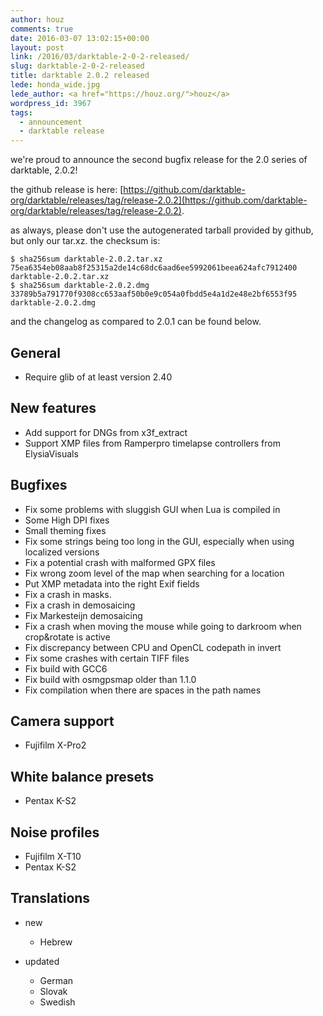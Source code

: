 ```yaml
---
author: houz
comments: true
date: 2016-03-07 13:02:15+00:00
layout: post
link: /2016/03/darktable-2-0-2-released/
slug: darktable-2-0-2-released
title: darktable 2.0.2 released
lede: honda_wide.jpg
lede_author: <a href="https://houz.org/">houz</a>
wordpress_id: 3967
tags:
  - announcement
  - darktable release
---
```

we're proud to announce the second bugfix release for the 2.0 series of darktable, 2.0.2!

the github release is here: [https://github.com/darktable-org/darktable/releases/tag/release-2.0.2](https://github.com/darktable-org/darktable/releases/tag/release-2.0.2).

as always, please don't use the autogenerated tarball provided by github, but only our tar.xz. the checksum is:

    $ sha256sum darktable-2.0.2.tar.xz
    75ea6354eb08aab8f25315a2de14c68dc6aad6ee5992061beea624afc7912400 darktable-2.0.2.tar.xz
    $ sha256sum darktable-2.0.2.dmg
    33789b5a791770f9308cc653aaf50b0e9c054a0fbdd5e4a1d2e48e2bf6553f95  darktable-2.0.2.dmg

and the changelog as compared to 2.0.1 can be found below.

## General

* Require glib of at least version 2.40

## New features

* Add support for DNGs from x3f_extract
* Support XMP files from Ramperpro timelapse controllers from ElysiaVisuals

## Bugfixes

* Fix some problems with sluggish GUI when Lua is compiled in
* Some High DPI fixes
* Small theming fixes
* Fix some strings being too long in the GUI, especially when using localized versions
* Fix a potential crash with malformed GPX files
* Fix wrong zoom level of the map when searching for a location
* Put XMP metadata into the right Exif fields
* Fix a crash in masks.
* Fix a crash in demosaicing
* Fix Markesteijn demosaicing
* Fix a crash when moving the mouse while going to darkroom when crop&rotate is active
* Fix discrepancy between CPU and OpenCL codepath in invert
* Fix some crashes with certain TIFF files
* Fix build with GCC6
* Fix build with osmgpsmap older than 1.1.0
* Fix compilation when there are spaces in the path names

## Camera support

* Fujifilm X-Pro2

## White balance presets

* Pentax K-S2

## Noise profiles

* Fujifilm X-T10
* Pentax K-S2

## Translations

* new

    * Hebrew

* updated

    * German
    * Slovak
    * Swedish
